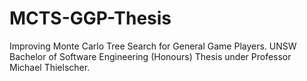 # MCTS-GGP-Thesis
Improving Monte Carlo Tree Search for General Game Players. UNSW Bachelor of Software Engineering (Honours) Thesis under Professor Michael Thielscher.
